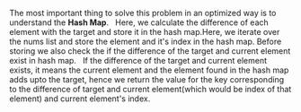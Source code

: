 The most important thing to solve this problem in an optimized way is to understand the **Hash Map**.
​
​
Here, we calculate the difference of each element with the target and store it in the hash map.
​
​
Here, we iterate over the nums list and store the element and it's index in the hash map.
Before storing we also check the if the difference of the target and current element exist in hash map.
​
​
If the difference of the target and current element exists, it means the current element and the element found in the hash map adds upto the target, hence we return the value for the key corresponding to the difference of target and current element(which would be index of that element) and current element's index.